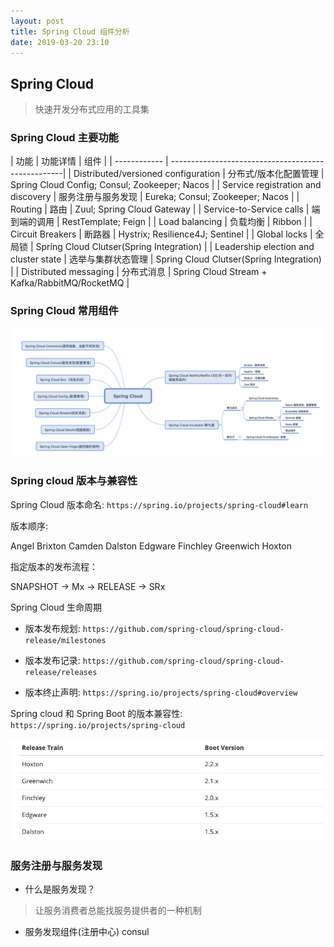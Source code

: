 ```yaml
---
layout: post
title: Spring Cloud 组件分析
date: 2019-03-20 23:10
---
```


## Spring Cloud

> 快速开发分布式应用的工具集

### Spring Cloud 主要功能

| 功能          |                功能详情                                | 组件  |
| ------------ | ---------------------------------------------------|
| Distributed/versioned configuration   | 分布式/版本化配置管理 | Spring Cloud Config; Consul; Zookeeper; Nacos |
| Service registration and discovery    | 服务注册与服务发现 | Eureka; Consul; Zookeeper; Nacos |
| Routing   | 路由 | Zuul; Spring Cloud Gateway  |
| Service-to-Service calls   | 端到端的调用 | RestTemplate; Feign |
| Load balancing  | 负载均衡 | Ribbon |
| Circuit Breakers   | 断路器 | Hystrix; Resilience4J; Sentinel  |
| Global locks   | 全局锁 | Spring Cloud Clutser(Spring Integration)  |
| Leadership election and cluster state  | 选举与集群状态管理 | Spring Cloud Clutser(Spring Integration)  |
| Distributed messaging   | 分布式消息 | Spring Cloud Stream + Kafka/RabbitMQ/RocketMQ  |


### Spring Cloud 常用组件

![zj](/assets/images/spring-cloud-zj.jpg)


### Spring cloud 版本与兼容性

Spring Cloud 版本命名: `https://spring.io/projects/spring-cloud#learn`

版本顺序:

Angel Brixton Camden  Dalston Edgware Finchley Greenwich Hoxton

指定版本的发布流程：

SNAPSHOT -> Mx -> RELEASE -> SRx 


Spring Cloud 生命周期

- 版本发布规划: `https://github.com/spring-cloud/spring-cloud-release/milestones`

- 版本发布记录: `https://github.com/spring-cloud/spring-cloud-release/releases`

- 版本终止声明:  `https://spring.io/projects/spring-cloud#overview`


Spring cloud 和 Spring Boot 的版本兼容性: `https://spring.io/projects/spring-cloud`

![version](/assets/images/version.jpg)


### 服务注册与服务发现

- 什么是服务发现？

> 让服务消费者总能找服务提供者的一种机制

- 服务发现组件(注册中心) consul
